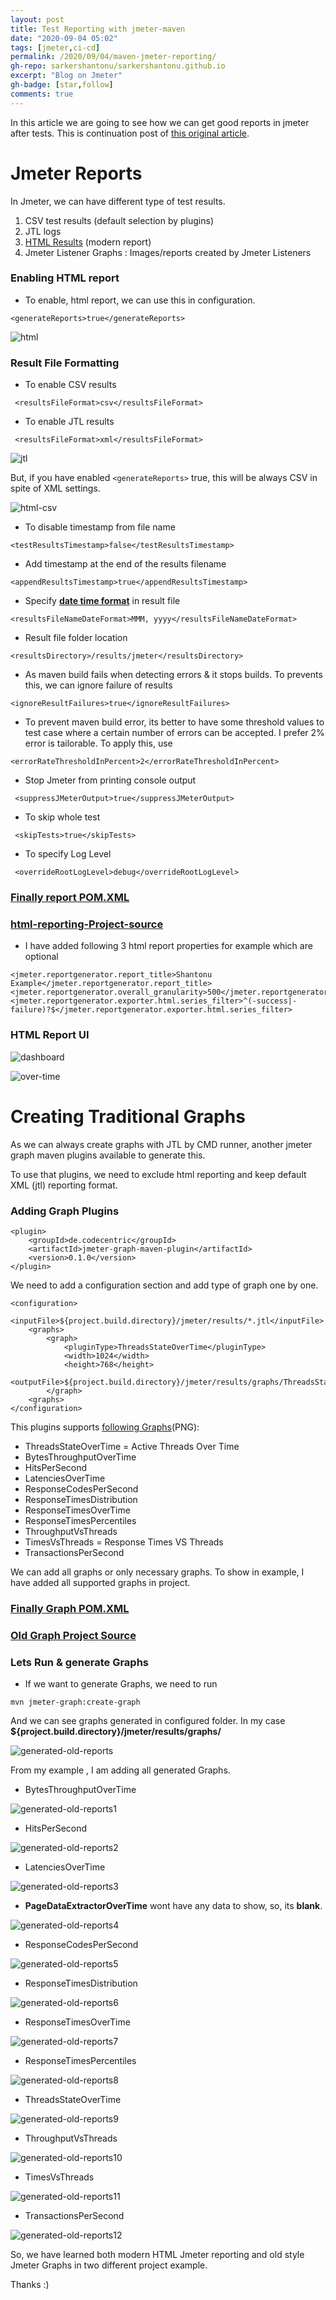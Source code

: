 ```yaml
---
layout: post
title: Test Reporting with jmeter-maven
date: "2020-09-04 05:02"
tags: [jmeter,ci-cd]
permalink: /2020/09/04/maven-jmeter-reporting/
gh-repo: sarkershantonu/sarkershantonu.github.io
excerpt: "Blog on Jmeter"
gh-badge: [star,follow]
comments: true
---
```

In this article we are going to see how we can get good reports in jmeter after tests. This is continuation post of [this original article](https://sarkershantonu.github.io/2020/08/28/maven-jmeter/).

# Jmeter Reports
In Jmeter, we can have different type of test results. 
1. CSV test results (default selection by plugins)
2. JTL logs 
3. [HTML Results](https://jmeter.apache.org/usermanual/generating-dashboard.html) (modern report)
4. Jmeter Listener Graphs : Images/reports created by Jmeter Listeners


### Enabling HTML report
- To enable, html report, we can use this in configuration. 

``` 
<generateReports>true</generateReports>
```

![html](/images/jmeter-maven/html-reports.JPG)

### Result File Formatting 
- To enable CSV results

```
 <resultsFileFormat>csv</resultsFileFormat>
``` 

- To enable JTL results 

```
 <resultsFileFormat>xml</resultsFileFormat>
``` 

![jtl](/images/jmeter-maven/jtl-created.JPG)

But, if you have enabled ```<generateReports>``` true, this will be always CSV in spite of  XML settings. 

![html-csv](/images/jmeter-maven/html-csv-reports.JPG)

- To disable timestamp from file name

```
<testResultsTimestamp>false</testResultsTimestamp>
``` 

- Add timestamp at the end of the results filename

```
<appendResultsTimestamp>true</appendResultsTimestamp>
```

- Specify [**date time format**](http://joda-time.sourceforge.net/apidocs/org/joda/time/format/DateTimeFormat.html) in result file 

```
<resultsFileNameDateFormat>MMM, yyyy</resultsFileNameDateFormat>
```

- Result file folder location 

```
<resultsDirectory>/results/jmeter</resultsDirectory>
```

- As maven build fails when detecting errors  & it stops builds. To prevents this, we can ignore failure of results 

``` 
<ignoreResultFailures>true</ignoreResultFailures>
```

- To prevent maven build error, its better to have some threshold values to test case where a certain number of errors can be accepted. I prefer 2% error is tailorable. To apply this, use 

```
<errorRateThresholdInPercent>2</errorRateThresholdInPercent>
``` 

- Stop Jmeter from printing console output 

```
 <suppressJMeterOutput>true</suppressJMeterOutput> 
```

- To skip whole test 

```
 <skipTests>true</skipTests>
```

- To specify Log Level 

``` 
 <overrideRootLogLevel>debug</overrideRootLogLevel>
```

### [Finally report POM.XML ](https://github.com/sarkershantonu/jmeter-novice-to-advance/blob/master/jmeter-maven-examples/jmeter-enhanced-reporting/pom.xml)

### [html-reporting-Project-source](https://github.com/sarkershantonu/jmeter-novice-to-advance/tree/master/jmeter-maven-examples/jmeter-enhanced-reporting)
- I have added following 3 html report properties for example which are optional

```
<jmeter.reportgenerator.report_title>Shantonu Example</jmeter.reportgenerator.report_title>
<jmeter.reportgenerator.overall_granularity>500</jmeter.reportgenerator.overall_granularity>
<jmeter.reportgenerator.exporter.html.series_filter>^(-success|-failure)?$</jmeter.reportgenerator.exporter.html.series_filter> 
```

### HTML Report UI

![dashboard](/images/jmeter-maven/html-dashboard.JPG)

![over-time](/images/jmeter-maven/html-over-time-charts.JPG)

# Creating Traditional Graphs 
As we can always create graphs with JTL by CMD runner, another jmeter graph maven plugins available to generate this. 

To use that plugins, we need to exclude html reporting and keep default XML (jtl) reporting format. 

### Adding Graph Plugins 

``` 
<plugin>
    <groupId>de.codecentric</groupId>
    <artifactId>jmeter-graph-maven-plugin</artifactId>
    <version>0.1.0</version>
</plugin>
```

We need to add a configuration section and add type of graph one by one. 

``` 
<configuration>
    <inputFile>${project.build.directory}/jmeter/results/*.jtl</inputFile>
    <graphs>
        <graph>
            <pluginType>ThreadsStateOverTime</pluginType>
            <width>1024</width>
            <height>768</height>
            <outputFile>${project.build.directory}/jmeter/results/graphs/ThreadsStateOverTime.png</outputFile>
        </graph>
    <graphs>
</configuration>
```

This plugins supports [following Graphs](https://jmeter-plugins.org/wiki/JMeterPluginsCMD/)(PNG): 
- ThreadsStateOverTime = Active Threads Over Time
- BytesThroughputOverTime
- HitsPerSecond
- LatenciesOverTime
- ResponseCodesPerSecond
- ResponseTimesDistribution
- ResponseTimesOverTime
- ResponseTimesPercentiles
- ThroughputVsThreads
- TimesVsThreads = Response Times VS Threads
- TransactionsPerSecond

We can add all graphs or only necessary graphs. To show in example, I have added all supported graphs in project. 

### [Finally Graph POM.XML ](https://github.com/sarkershantonu/jmeter-novice-to-advance/blob/master/jmeter-maven-examples/jmeter-old-graphs/pom.xml)

### [Old Graph Project Source](https://github.com/sarkershantonu/jmeter-novice-to-advance/tree/master/jmeter-maven-examples/jmeter-old-graphs)

### Lets Run & generate Graphs 
- If we want to generate Graphs, we need to run 

```
mvn jmeter-graph:create-graph
```

And we can see graphs generated in configured folder. In my case **${project.build.directory}/jmeter/results/graphs/**

![generated-old-reports](/images/jmeter-maven/old-reports.JPG)

From my example , I am adding all generated Graphs. 

- BytesThroughputOverTime

![generated-old-reports1](/images/jmeter-maven/old/BytesThroughputOverTime.png)

- HitsPerSecond

![generated-old-reports2](/images/jmeter-maven/old/HitsPerSecond.png)

- LatenciesOverTime

![generated-old-reports3](/images/jmeter-maven/old/LatenciesOverTime.png)

- **PageDataExtractorOverTime** wont have any data to show, so, its **blank**. 

![generated-old-reports4](/images/jmeter-maven/old/PageDataExtractorOverTime.png)

- ResponseCodesPerSecond

![generated-old-reports5](/images/jmeter-maven/old/ResponseCodesPerSecond.png)

- ResponseTimesDistribution

![generated-old-reports6](/images/jmeter-maven/old/ResponseTimesDistribution.png)

- ResponseTimesOverTime

![generated-old-reports7](/images/jmeter-maven/old/ResponseTimesOverTime.png)

- ResponseTimesPercentiles

![generated-old-reports8](/images/jmeter-maven/old/ResponseTimesPercentiles.png)

- ThreadsStateOverTime

![generated-old-reports9](/images/jmeter-maven/old/ThreadsStateOverTime.png)

- ThroughputVsThreads

![generated-old-reports10](/images/jmeter-maven/old/ThroughputVsThreads.png)

- TimesVsThreads

![generated-old-reports11](/images/jmeter-maven/old/TimesVsThreads.png)

- TransactionsPerSecond

![generated-old-reports12](/images/jmeter-maven/old/TransactionsPerSecond.png)

So, we have learned both modern HTML Jmeter reporting and old style Jmeter Graphs in two different project example. 

Thanks :)  